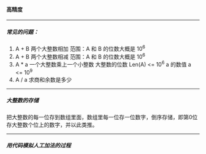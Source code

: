 #### 高精度

------

##### 常见的问题：

1. A + B       两个大整数相加       范围：A 和 B 的位数大概是 10<sup>6</sup>
2. A + B       两个大整数相减       范围：A 和 B 的位数大概是 10<sup>6</sup>
3. A * a       一个大整数乘上一个小整数        大整数的位数 Len(A) <= 10<sup>6</sup>    a 的数值 a <= 10<sup>9</sup>
4. A / a        求商和余数是多少

-----

##### 大整数的存储

把大整数的每一位存到数组里面，数组里每一位存一位数字，倒序存储，即第0位存大整数个位上的数字，并以此类推。

-------

##### 用代码模拟人工加法的过程

